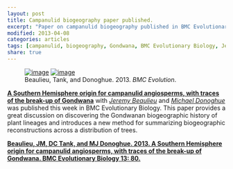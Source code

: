 ```yaml
---
layout: post
title: Campanulid biogeography paper published.
excerpt: "Paper on campanulid biogeography published in BMC Evolutionary Biology this week."
modified: 2013-04-08
categories: articles
tags: [campanulid, biogeography, Gondwana, BMC Evolutionary Biology, Jeremy Beaulieu, Michael Donoghue]
share: true
---
```

<figure class="half">
	<a href="{{ site.url }}/images/BMC-evolution.jpg"><img src="{{ site.url }}/images/BMC-evolution.jpg" alt="image"></a>
	<a href="{{ site.url }}/images/campanulid-biogeography.jpg"><img src="{{ site.url }}/images/campanulid-biogeography.jpg" alt="image"></a>
	<figcaption>Beaulieu, Tank, and Donoghue. 2013. <i>BMC Evolution</i>.</figcaption>
</figure>

[**A Southern Hemisphere origin for campanulid angiosperms, with traces of the break-up of Gondwana**](http://www.biomedcentral.com/1471-2148/13/80/abstract) with [*Jeremy Beaulieu*](http://www.jeremybeaulieu.org) and [*Michael Donoghue*](http://donoghuelab.yale.edu) was published this week in BMC Evolutionary Biology. This paper provides a great discussion on discovering the Gondwanan biogeographic history of plant lineages and introduces a new method for summarizing biogeographic reconstructions across a distribution of trees.

[**Beaulieu, JM, DC Tank, and MJ Donoghue. 2013. A Southern Hemisphere origin for campanulid angiosperms, with traces of the break-up of Gondwana. BMC Evolutionary Biology 13: 80.**](http://www.biomedcentral.com/1471-2148/13/80/abstract)
